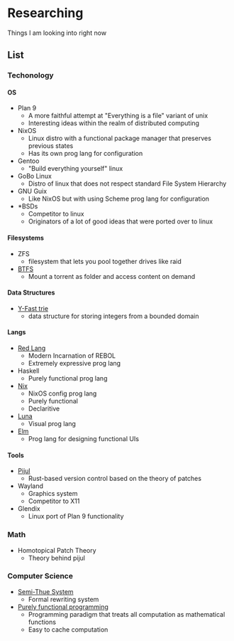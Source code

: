 # Researching
Things I am looking into right now

## List
### Techonology
#### OS
- Plan 9
  - A more faithful attempt at "Everything is a file" variant of unix
  - Interesting ideas within the realm of distributed computing
- NixOS
  - Linux distro with a functional package manager that preserves previous states
  - Has its own prog lang for configuration
- Gentoo
  - "Build everything yourself" linux
- GoBo Linux
  - Distro of linux that does not respect standard File System Hierarchy
- GNU Guix
  - Like NixOS but with using Scheme prog lang for configuration
- *BSDs
  - Competitor to linux
  - Originators of a lot of good ideas that were ported over to linux
#### Filesystems
- ZFS
  - filesystem that lets you pool together drives like raid
- [BTFS](https://github.com/johang/btfs)
  - Mount a torrent as folder and access content on demand
#### Data Structures
- [Y-Fast trie](https://en.wikipedia.org/wiki/Y-fast_trie)
  - data structure for storing integers from a bounded domain
#### Langs
- [Red Lang](https://www.red-lang.org/)
  - Modern Incarnation of REBOL
  - Extremely expressive prog lang
- Haskell
  - Purely functional prog lang
- [Nix](https://nixos.org/nix/manual/#ch-expression-language)
  - NixOS config prog lang
  - Purely functional
  - Declaritive
- [Luna](https://www.luna-lang.org/)
  - Visual prog lang
- [Elm](https://elm-lang.org/)
  - Prog lang for designing functional UIs
#### Tools
- [Pijul](https://pijul.org/)
  - Rust-based version control based on the theory of patches
- Wayland
  - Graphics system
  - Competitor to X11
- Glendix
  - Linux port of Plan 9 functionality
### Math
- Homotopical Patch Theory
  - Theory behind pijul
### Computer Science
- [Semi-Thue System](https://en.wikipedia.org/wiki/Semi-Thue_system)
  - Formal rewriting system
- [Purely functional programming](https://en.wikipedia.org/wiki/Purely_functional_programming)
  - Programming paradigm that treats all computation as mathematical functions
  - Easy to cache computation
